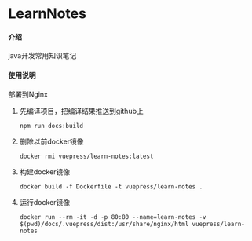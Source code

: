 # LearnNotes

#### 介绍
java开发常用知识笔记

#### 使用说明

部署到Nginx
1. 先编译项目，把编译结果推送到github上
    ```shell
    npm run docs:build
    ```

2. 删除以前docker镜像

    ```shell
    docker rmi vuepress/learn-notes:latest
    ```

3. 构建docker镜像

   ```shell
   docker build -f Dockerfile -t vuepress/learn-notes .
   ```

4. 运行docker镜像

   ```shell
   docker run --rm -it -d -p 80:80 --name=learn-notes -v $(pwd)/docs/.vuepress/dist:/usr/share/nginx/html vuepress/learn-notes
   ```
